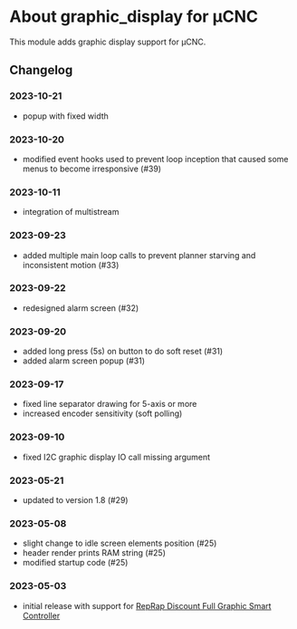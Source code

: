# About graphic_display for µCNC

This module adds graphic display support for µCNC.

## Changelog

### 2023-10-21
- popup with fixed width

### 2023-10-20
- modified event hooks used to prevent loop inception that caused some menus to become irresponsive (#39)

### 2023-10-11
- integration of multistream

### 2023-09-23
- added multiple main loop calls to prevent planner starving and inconsistent motion (#33)

### 2023-09-22
- redesigned alarm screen (#32)

### 2023-09-20
- added long press (5s) on button to do soft reset (#31)
- added alarm screen popup (#31)


### 2023-09-17
- fixed line separator drawing for 5-axis or more
- increased encoder sensitivity (soft polling)

### 2023-09-10
- fixed I2C graphic display IO call missing argument

### 2023-05-21

- updated to version 1.8 (#29)

### 2023-05-08

- slight change to idle screen elements position (#25)
- header render prints RAM string (#25)
- modified startup code (#25)

### 2023-05-03

- initial release with support for [RepRap Discount Full Graphic Smart Controller](https://reprap.org/wiki/RepRapDiscount_Full_Graphic_Smart_Controller)
